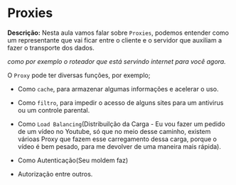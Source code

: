# Proxies

**Descrição:** Nesta aula vamos falar sobre ``Proxies``, podemos entender como um representante que vai ficar entre o cliente e o servidor que auxiliam a fazer o transporte dos dados.

*como por exemplo o roteador que está servindo internet para você agora.*

O ``Proxy`` pode ter diversas funções, por exemplo;

- Como ``cache``, para armazenar algumas informações e acelerar o uso.

- Como ``filtro``, para impedir o acesso de alguns sites para um antivirus ou um controle parental.
- Como ``Load Balancing``(Distribuilção da Carga - Eu vou fazer um pedido de um vídeo no Youtube, só que no meio desse caminho, existem várioas Proxy que fazem esse carregamento  dessa carga, porque o vídeo é bem pesado, para me devolver de uma maneira mais rápida).

- Como Autenticação(Seu moldem faz)
- Autorização
 entre outros.